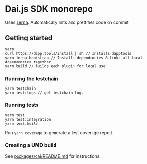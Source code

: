 # Dai.js SDK monorepo

Uses [Lerna](https://github.com/lerna/lerna). Automatically lints and prettifies
code on commit.

## Getting started

```
yarn
curl https://dapp.tools/install | sh // Installs dapptools
yarn lerna bootstrap // Installs dependencies & links all local dependencies together
yarn build // builds each plugin for local use
```

### Running the testchain

```
yarn testchain
yarn test:logs // get testchain logs
```

### Running tests

```
yarn test
yarn test:integration
yarn test:build
```

Run `yarn coverage` to generate a test coverage report.

### Creating a UMD build

See
[packages/dai/README.md](https://github.com/makerdao/dai.js/blob/dev/packages/dai/README.md#commands)
for instructions.
